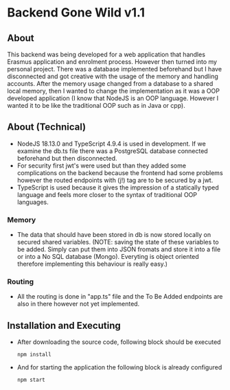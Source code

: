 # Backend Gone Wild v1.1
## About
This backend was being developed for a web application that handles Erasmus application and enrolment process. However then turned into my personal project. There was a database implemented beforehand but I have disconnected and got creative with the usage of the memory and handling accounts. 
After the memory usage changed from a database to a shared local memory, then I wanted to change the implementation as it was a OOP developed application (I know that NodeJS is an OOP language. However I wanted it to be like the traditional OOP such as in Java or cpp).

## About (Technical)
* NodeJS 18.13.0 and TypeScript 4.9.4 is used in development. If we examine the db.ts file there was a PostgreSQL database connected beforehand but then disconnected.
* For security first jwt's were used but than they added some complications on the backend because the frontend had some problems however the routed endpoints with (j!) tag are to be secured by a jwt.
* TypeScript is used because it gives the impression of a statically typed language and feels more closer to the syntax of traditional OOP languages.

### Memory
* The data that should have been stored in db is now stored locally on secured shared variables. (NOTE: saving the state of these variables to be added. Simply can put them into JSON fromats and store it into a file or into a No SQL database (Mongo). Everyting is object oriented therefore implementing this behaviour is really easy.)

### Routing
* All the routing is done in "app.ts" file and the To Be Added endpoints are also in there however not yet implemented.

## Installation and Executing
* After downloading the source code, following block should be executed
     
      npm install
* And for starting the application the following block is already configured

      npm start
